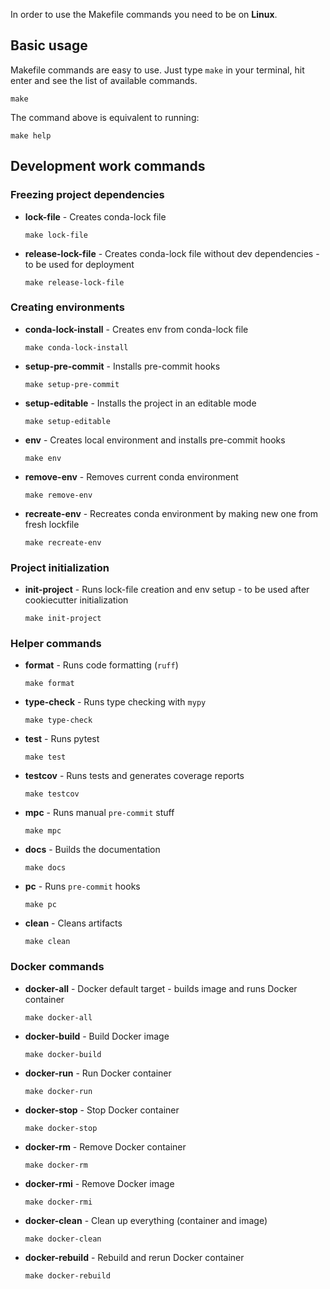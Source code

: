 In order to use the Makefile commands you need to be on **Linux**.

## Basic usage

Makefile commands are easy to use. Just type `make` in your terminal, hit enter and see the list of available commands.

```shell
make
```

The command above is equivalent to running:

```shell
make help
```

## Development work commands

### Freezing project dependencies

- **lock-file** - Creates conda-lock file

    ```shell
    make lock-file
    ```

- **release-lock-file** - Creates conda-lock file without dev dependencies - to be used for deployment

    ```shell
    make release-lock-file
    ```

### Creating environments

- **conda-lock-install** - Creates env from conda-lock file

    ```shell
    make conda-lock-install
    ```

- **setup-pre-commit** - Installs pre-commit hooks

    ```shell
    make setup-pre-commit
    ```

- **setup-editable** - Installs the project in an editable mode

    ```shell
    make setup-editable
    ```

- **env** - Creates local environment and installs pre-commit hooks

    ```shell
    make env
    ```

- **remove-env** - Removes current conda environment

    ```shell
    make remove-env
    ```

- **recreate-env** - Recreates conda environment by making new one from fresh lockfile

    ```shell
    make recreate-env
    ```

### Project initialization

- **init-project** - Runs lock-file creation and env setup - to be used after cookiecutter initialization

    ```shell
    make init-project
    ```

### Helper commands

- **format** - Runs code formatting (`ruff`)

    ```shell
    make format
    ```

- **type-check** - Runs type checking with `mypy`

    ```shell
    make type-check
    ```

- **test** - Runs pytest

    ```shell
    make test
    ```

- **testcov** - Runs tests and generates coverage reports

    ```shell
    make testcov
    ```

- **mpc** - Runs manual `pre-commit` stuff

    ```shell
    make mpc
    ```

- **docs** - Builds the documentation

    ```shell
    make docs
    ```

- **pc** - Runs `pre-commit` hooks

    ```shell
    make pc
    ```

- **clean** - Cleans artifacts

    ```shell
    make clean
    ```

### Docker commands

- **docker-all** - Docker default target - builds image and runs Docker container

    ```shell
    make docker-all
    ```

- **docker-build** - Build Docker image

    ```shell
    make docker-build
    ```

- **docker-run** - Run Docker container

    ```shell
    make docker-run
    ```

- **docker-stop** - Stop Docker container

    ```shell
    make docker-stop
    ```

- **docker-rm** - Remove Docker container

    ```shell
    make docker-rm
    ```

- **docker-rmi** - Remove Docker image

    ```shell
    make docker-rmi
    ```

- **docker-clean** - Clean up everything (container and image)

    ```shell
    make docker-clean
    ```

- **docker-rebuild** - Rebuild and rerun Docker container

    ```shell
    make docker-rebuild
    ```
